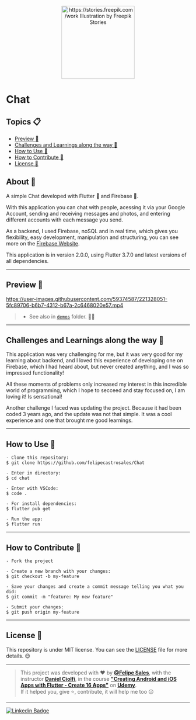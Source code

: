 <p align="center">
   <img src="https://user-images.githubusercontent.com/59374587/94870148-34b87a80-041d-11eb-85d2-e1e6aac7af28.png" width="200px" alt="https://stories.freepik.com/work Illustration by Freepik Stories"/>
</p>

<h1>Chat</h1>

<h2>Topics 📋</h2>

- [Preview 📱](#preview-)
- [Challenges and Learnings along the way 🤯](#challenges-and-learnings-along-the-way-)
- [How to Use 🤔](#how-to-use-)
- [How to Contribute 💪](#how-to-contribute-)
- [License 📝](#license-)


<h2>About 📖</h2>

A simple Chat developed with Flutter 💙 and Firebase 💛.

With this application you can chat with people, acessing it via your Google Account, sending and receiving messages and photos, and entering different accounts with each message you send.

As a backend, I used Firebase, noSQL and in real time, which gives you flexibility, easy development, manipulation and structuring, you can see more on the <a href="https://firebase.google.com/">Firebase Website</a>.

This application is in version 2.0.0, using Flutter 3.7.0 and latest versions of all dependencies.


---

## Preview 📱

https://user-images.githubusercontent.com/59374587/221328051-5fc89706-b6b7-4312-b67a-2c6468020e57.mp4

   > * See also in [`demos`](https://github.com/felipecastrosales/Chat/tree/master/demos) folder. 🧐📂

---

## Challenges and Learnings along the way 🤯

This application was very challenging for me, but it was very good for my learning about backend, and I loved this experience of developing one on Firebase, which I had heard about, but never created anything, and I was so impressed functionality!

All these moments of problems only increased my interest in this incredible world of programming, which I hope to secceed and stay focused on, I am loving it! Is sensational!

Another challenge I faced was updating the project. Because it had been coded 3 years ago, and the update was not that simple. It was a cool experience and one that brought me good learnings.

---

## How to Use 🤔

   ```   
   - Clone this repository:
   $ git clone https://github.com/felipecastrosales/Chat 

   - Enter in directory:
   $ cd chat

   - Enter with VSCode:
   $ code .

   - For install dependencies:
   $ flutter pub get

   - Run the app: 
   $ flutter run
   ```

---

## How to Contribute 💪

   ```
   - Fork the project 

   - Create a new branch with your changes:
   $ git checkout -b my-feature

   - Save your changes and create a commit message telling you what you did:
   $ git commit -m "feature: My new feature"

   - Submit your changes:
   $ git push origin my-feature
   ```

---

## License 📝

   This repository is under MIT license. You can see the [LICENSE](https://github.com/felipecastrosales/Chat/blob/master/LICENSE) file for more details. 😉

   ---

   >This project was developed with ❤️ by **[@Felipe Sales](https://www.linkedin.com/in/felipecastrosales/)**, with the instructor **[Daniel Ciolfi](https://linkedin.com/in/danielciolfi)**, in the course  **["Creating Android and iOS Apps with Flutter - Create 16 Apps"](https://www.udemy.com/course/curso-completo-flutter-app-android-ios)** on **[Udemy](https://www.udemy.com/)**.<br>
   If it helped you, give ⭐, contribute, it will help me too 😉

---

   <div>

   [![Linkedin Badge](https://img.shields.io/badge/-Felipe%20Sales-292929?style=flat-square&logo=Linkedin&logoColor=white&link=https://www.linkedin.com/in/felipecastrosales/)](https://www.linkedin.com/in/felipecastrosales/)

   </div>

